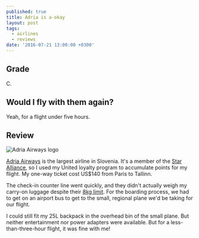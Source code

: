 ```yaml
---
published: true
title: Adria is a-okay
layout: post
tags:
  - airlines
  - reviews
date: '2016-07-21 13:00:00 +0300'
---
```

## Grade

C.

## Would I fly with them again?

Yeah, for a flight under five hours.

<!--more-->

## Review

![Adria Airways logo]({{site.baseurl}}/images/2016/07/21/adria-is-a-okay/adria-logo.png)

[Adria Airways][adria-airways] is the largest airline in Slovenia. It's a member of the [Star Alliance](http://www.staralliance.com/en/member-airlines), so I used my United loyalty program to accumulate points for my flight. My one-way ticket cost US$140 from Paris to Tallinn.

The check-in counter line went quickly, and they didn't actually weigh my carry-on luggage despite their [8kg limit](https://www.adria.si/en/information/baggage/baggage-allowances-and-fees/). For the boarding process, we had to get on an airport bus to get to the small, regional plane we'd be taking for our flight.

I could still fit my 25L backpack in the overhead bin of the small plane. But neither entertainment nor power adapters were available. But for a less-than-three-hour flight, it was fine with me!

[adria-airways]: https://www.adria.si/en/